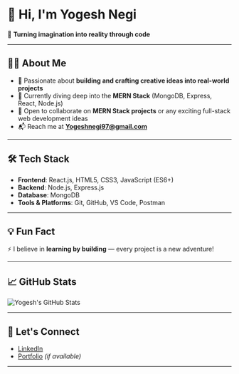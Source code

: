 # 👋 Hi, I'm Yogesh Negi

🎯 **Turning imagination into reality through code**

---

## 👨‍💻 About Me

- 🚀 Passionate about **building and crafting creative ideas into real-world projects**
- 🌱 Currently diving deep into the **MERN Stack** (MongoDB, Express, React, Node.js)
- 🤝 Open to collaborate on **MERN Stack projects** or any exciting full-stack web development ideas
- 📬 Reach me at **[Yogeshnegi97@gmail.com](mailto:Yogeshnegi97@gmail.com)**

---

## 🛠️ Tech Stack

- **Frontend**: React.js, HTML5, CSS3, JavaScript (ES6+)
- **Backend**: Node.js, Express.js
- **Database**: MongoDB
- **Tools & Platforms**: Git, GitHub, VS Code, Postman

---

## 💡 Fun Fact

⚡ I believe in **learning by building** — every project is a new adventure!

---

## 📈 GitHub Stats

![Yogesh's GitHub Stats](https://github-readme-stats.vercel.app/api?username=YogeshNegi&show_icons=true&theme=radical)

---

## 🔗 Let's Connect

- [LinkedIn](https://www.linkedin.com/in/YOUR-LINKEDIN-HERE)
- [Portfolio](https://your-portfolio-link.com) *(if available)*

---


<!---
YogeshNegi10/YogeshNegi10 is a ✨ special ✨ repository because its `README.md` (this file) appears on your GitHub profile.
You can click the Preview link to take a look at your changes.
--->

